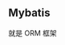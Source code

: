 <!--
 * @Author: hcs
 * @Date: 2023-04-03 11:06:42
 * @LastEditTime: 2023-04-16 15:13:36
 * @LastEditors: Do not edit
 * @Description: Modify here please
 * @FilePath: \git_program\FEStudy\其他\Mybatis.md
-->
## Mybatis
就是 ORM 框架